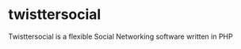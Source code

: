 twisttersocial
==============

Twisttersocial is a flexible Social Networking software written in PHP